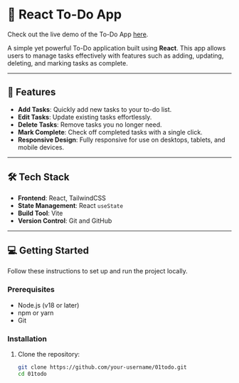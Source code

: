 # 📝 React To-Do App

Check out the live demo of the To-Do App [here]([https://your-live-demo-link.com](https://radhikamayani.github.io/To-Do/)).

A simple yet powerful To-Do application built using **React**. This app allows users to manage tasks effectively with features such as adding, updating, deleting, and marking tasks as complete.

---

## 🚀 Features

- **Add Tasks**: Quickly add new tasks to your to-do list.
- **Edit Tasks**: Update existing tasks effortlessly.
- **Delete Tasks**: Remove tasks you no longer need.
- **Mark Complete**: Check off completed tasks with a single click.
- **Responsive Design**: Fully responsive for use on desktops, tablets, and mobile devices.

---

## 🛠️ Tech Stack

- **Frontend**: React, TailwindCSS
- **State Management**: React `useState`
- **Build Tool**: Vite
- **Version Control**: Git and GitHub

---

## 💻 Getting Started

Follow these instructions to set up and run the project locally.

### Prerequisites
- Node.js (v18 or later)
- npm or yarn
- Git

### Installation

1. Clone the repository:
   ```bash
   git clone https://github.com/your-username/01todo.git
   cd 01todo
